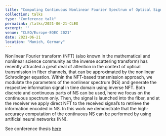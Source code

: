 ```yaml
---
title: "Computing Continuous Nonlinear Fourier Spectrum of Optical Signal with Artificial Neural Networks"
collection: talks
type: "Conference talk"
permalink: /talks/2021-06-21-CLEO
excerpt: ''
venue: "CLEO/Europe-EQEC 2021"
date: 2021-06-21
location: "Munich, Germany"
---
```


Nonlinear Fourier transform (NFT) (also known in the mathematical and nonlinear science community as the
inverse scattering transform) has recently attracted a great deal of attention in the context of optical transmission
in fiber channels, that can be approximated by the nonlinear Schrodinger equation. Within the NFT-based
transmission approach, we modulate the parameters of the nonlinear spectrum (NS) and generate the respective
information signal in time domain using inverse NFT. Both discrete and continuous parts of NS can be used, here
we focus on the continuous spectrum only. Then, the signal is launched into the fiber, and at the receiver we apply
direct NFT to the received signal’s to retrieve the information encoded in NS. In this work we demonstrate that the
high-accuracy computation of the continuous NS can be performed by using artificial neural networks (NN).

See conference thesis [here](http://esf0.github.io/files/conference/cleo_2021.pdf)